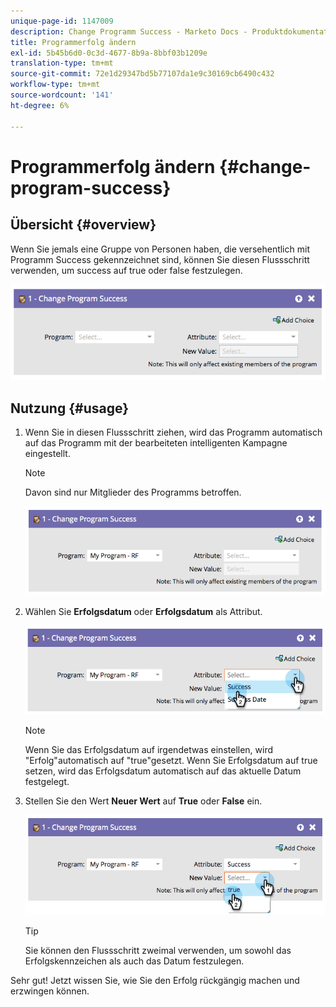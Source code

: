 ```yaml
---
unique-page-id: 1147009
description: Change Programm Success - Marketo Docs - Produktdokumentation
title: Programmerfolg ändern
exl-id: 5b45b6d0-0c3d-4677-8b9a-8bbf03b1209e
translation-type: tm+mt
source-git-commit: 72e1d29347bd5b77107da1e9c30169cb6490c432
workflow-type: tm+mt
source-wordcount: '141'
ht-degree: 6%

---
```


# Programmerfolg ändern {#change-program-success}

## Übersicht {#overview}

Wenn Sie jemals eine Gruppe von Personen haben, die versehentlich mit Programm Success gekennzeichnet sind, können Sie diesen Flussschritt verwenden, um success auf true oder false festzulegen.

![](assets/image2014-9-22-14-3a45-3a8.png)

## Nutzung {#usage}

1. Wenn Sie in diesen Flussschritt ziehen, wird das Programm automatisch auf das Programm mit der bearbeiteten intelligenten Kampagne eingestellt.

   >[!NOTE]
   >
   >Davon sind nur Mitglieder des Programms betroffen.

   ![](assets/image2014-9-22-14-3a45-3a35.png)

1. Wählen Sie **Erfolgsdatum** oder **Erfolgsdatum** als Attribut.

   ![](assets/image2014-9-22-14-3a45-3a39.png)

   >[!NOTE]
   >
   >Wenn Sie das Erfolgsdatum auf irgendetwas einstellen, wird &quot;Erfolg&quot;automatisch auf &quot;true&quot;gesetzt. Wenn Sie Erfolgsdatum auf true setzen, wird das Erfolgsdatum automatisch auf das aktuelle Datum festgelegt.

1. Stellen Sie den Wert **Neuer Wert** auf **True** oder **False** ein.

   ![](assets/image2014-9-22-14-3a45-3a55.png)

   >[!TIP]
   >
   >Sie können den Flussschritt zweimal verwenden, um sowohl das Erfolgskennzeichen als auch das Datum festzulegen.

Sehr gut! Jetzt wissen Sie, wie Sie den Erfolg rückgängig machen und erzwingen können.
